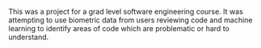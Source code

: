 This was a project for a grad level software engineering course. 
It was attempting to use biometric data from users reviewing code and machine learning to identify areas of code which are problematic or hard to understand.
